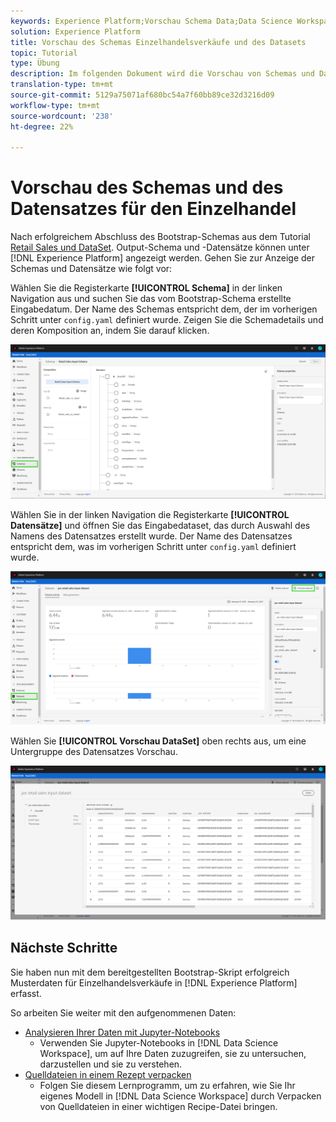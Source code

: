 ```yaml
---
keywords: Experience Platform;Vorschau Schema Data;Data Science Workspace;beliebte Themen
solution: Experience Platform
title: Vorschau des Schemas Einzelhandelsverkäufe und des Datasets
topic: Tutorial
type: Übung
description: Im folgenden Dokument wird die Vorschau von Schemas und Datensätzen auf Adobe Experience Platform beschrieben.
translation-type: tm+mt
source-git-commit: 5129a75071af680bc54a7f60bb89ce32d3216d09
workflow-type: tm+mt
source-wordcount: '238'
ht-degree: 22%

---
```



# Vorschau des Schemas und des Datensatzes für den Einzelhandel

Nach erfolgreichem Abschluss des Bootstrap-Schemas aus dem Tutorial [Retail Sales und DataSet](./create-retails-sales-dataset.md). Output-Schema und -Datensätze können unter [!DNL Experience Platform] angezeigt werden. Gehen Sie zur Anzeige der Schemas und Datensätze wie folgt vor:

Wählen Sie die Registerkarte **[!UICONTROL Schema]** in der linken Navigation aus und suchen Sie das vom Bootstrap-Schema erstellte Eingabedatum. Der Name des Schemas entspricht dem, der im vorherigen Schritt unter `config.yaml` definiert wurde. Zeigen Sie die Schemadetails und deren Komposition an, indem Sie darauf klicken.

![](../images/models-recipes/access-data/schema.PNG)

Wählen Sie in der linken Navigation die Registerkarte **[!UICONTROL Datensätze]** und öffnen Sie das Eingabedataset, das durch Auswahl des Namens des Datensatzes erstellt wurde. Der Name des Datensatzes entspricht dem, was im vorherigen Schritt unter `config.yaml` definiert wurde.

![](../images/models-recipes/access-data/dataset.PNG)

Wählen Sie **[!UICONTROL Vorschau DataSet]** oben rechts aus, um eine Untergruppe des Datensatzes Vorschau.

![](../images/models-recipes/access-data/preview.PNG)

## Nächste Schritte

Sie haben nun mit dem bereitgestellten Bootstrap-Skript erfolgreich Musterdaten für Einzelhandelsverkäufe in [!DNL Experience Platform] erfasst.

So arbeiten Sie weiter mit den aufgenommenen Daten:
- [Analysieren Ihrer Daten mit Jupyter-Notebooks](../jupyterlab/analyze-your-data.md)
   - Verwenden Sie Jupyter-Notebooks in [!DNL Data Science Workspace], um auf Ihre Daten zuzugreifen, sie zu untersuchen, darzustellen und sie zu verstehen.
- [Quelldateien in einem Rezept verpacken](./package-source-files-recipe.md)
   - Folgen Sie diesem Lernprogramm, um zu erfahren, wie Sie Ihr eigenes Modell in [!DNL Data Science Workspace] durch Verpacken von Quelldateien in einer wichtigen Recipe-Datei bringen.